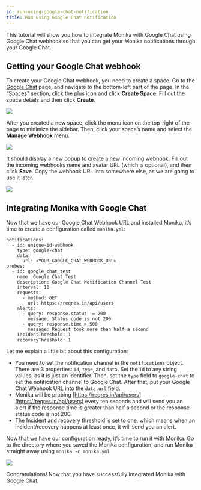 ```yaml
---
id: run-using-google-chat-notification
title: Run using Google Chat notification
---
```


This tutorial will show you how to integrate Monika with Google Chat using Google Chat webhook so that you can get your Monika notifications through your Google Chat.

## Getting your Google Chat webhook

To create your Google Chat webhook, you need to create a space. Go to the [Google Chat](https://chat.google.com) page, and navigate to the bottom-left part of the page. In the “Spaces” section, click the plus icon and click **Create Space**. Fill out the space details and then click **Create**.

![](https://miro.medium.com/max/1264/1*3Ctq84vJZbeKF3WTlZzgMQ.png)

After you created a new space, click the menu icon on the top-right of the page to minimize the sidebar. Then, click your space’s name and select the **Manage Webhook** menu.

![](https://miro.medium.com/max/1298/1*HnjVVFdY4z1g-OSxVEZywQ.png)

It should display a new popup to create a new incoming webhook. Fill out the incoming webhooks name and avatar URL (which is optional), and then click **Save**. Copy the webhook URL into somewhere else, as we are going to use it later.

![](https://miro.medium.com/max/1400/1*INitisicIq5fDZN2Kk86PA.png)

## Integrating Monika with Google Chat

Now that we have our Google Chat Webhook URL and installed Monika, it’s time to create a configuration called `monika.yml`:

```
notifications:
  - id: unique-id-webhook
    type: google-chat
    data:
      url: <YOUR_GOOGLE_CHAT_WEBHOOK_URL>
probes:
  - id: google_chat_test
    name: Google Chat Test
    description: Google Chat Notification Channel Test
    interval: 10
    requests:
      - method: GET
        url: https://reqres.in/api/users
    alerts:
      - query: response.status != 200
        message: Status code is not 200
      - query: response.time > 500
        message: Request took more than half a second
    incidentThreshold: 1
    recoveryThreshold: 1
```

Let me explain a little bit about this configuration:

- You need to set the notification channel in the `notifications` object. There are 3 properties: `id`, `type`, and `data`. Set the `id` to any string values, as it is just an identifier. Then, set the `type` field to `google-chat` to set the notification channel to Google Chat. After that, put your Google Chat Webhook URL into the `data.url` field.
- Monika will be probing [https://reqres.in/api/users](https://reqres.in/api/users) every ten seconds and will send you an alert if the response time is greater than half a second or the response status code is not 200.
- The Incident and recovery threshold is set to one, which means when an incident/recovery happens at least once, it will send you an alert.

Now that we have our configuration ready, it’s time to run it with Monika. Go to the directory where you saved the Monika configuration, and run Monika straight away using `monika -c monika.yml`

![](https://miro.medium.com/max/1400/1*s5bgaYarW1o9qNDOb5b4Lg.png)

Congratulations! Now that you have successfully integrated Monika with Google Chat.
